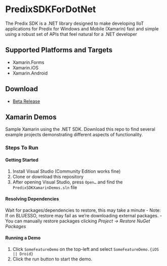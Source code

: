 # PredixSDKForDotNet 

The Predix SDK is a .NET library designed to make developing IIoT applications for Predix for Windows and Mobile (Xamarin) fast and simple using a robust set of APIs that feel natural for a .NET developer

## Supported Platforms and Targets
- Xamarin.Forms
- Xamarin.iOS
- Xamarin.Android

## Download
- [Beta Release](https://www.nuget.org/packages/PredixSDK/)

## Xamarin Demos

Sample Xamarin using the .NET SDK. Download this repo to find several example projects demonstrating different aspects of functionality.

### Steps To Run

#### Getting Started
1. Install Visual Studio (Community Edition works fine)
2. Clone or download this repository
3. After opening Visual Studio, press `Open…` and find the `PredixSDKXamarinDemos.sln` file

#### Resolving Dependencies
Wait for packages/dependencies to restore, this may take a minute
	- Note: If on BLUESSO, restore may fail as we’re downloading external packages. 
    - You can manually restore packages clicking *Project -> Restore NuGet Packages*

#### Running a Demo
1. Click `SomeFeatureDemo` on the top-left and select `SomeFeatureDemo.{iOS || Droid}`
2. Click the run button to start the demo.
